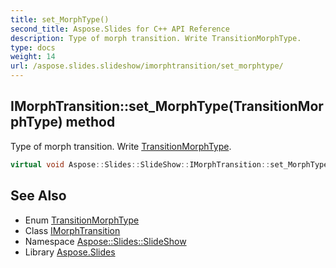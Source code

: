 ```yaml
---
title: set_MorphType()
second_title: Aspose.Slides for C++ API Reference
description: Type of morph transition. Write TransitionMorphType.
type: docs
weight: 14
url: /aspose.slides.slideshow/imorphtransition/set_morphtype/
---
```

## IMorphTransition::set_MorphType(TransitionMorphType) method


Type of morph transition. Write [TransitionMorphType](../../transitionmorphtype/).

```cpp
virtual void Aspose::Slides::SlideShow::IMorphTransition::set_MorphType(TransitionMorphType value)=0
```

## See Also

* Enum [TransitionMorphType](../../transitionmorphtype/)
* Class [IMorphTransition](../)
* Namespace [Aspose::Slides::SlideShow](../../)
* Library [Aspose.Slides](../../../)